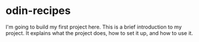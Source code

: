 # odin-recipes
I'm going to build my first project here.
This is a brief introduction to my project. It explains what the project does, how to set it up, and how to use it.
